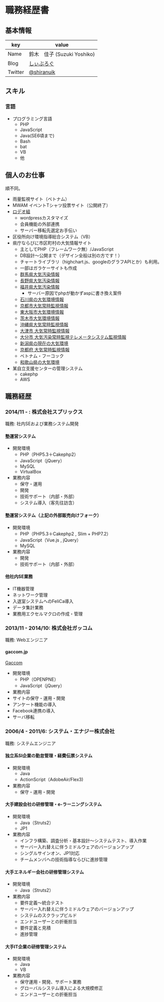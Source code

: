 # 職務経歴書

## 基本情報
|key|value|
|---|-----|
|Name|鈴木　佳子 (Suzuki Yoshiko)|
|Blog|[しぃぶろぐ](http://shiranuik.hatenablog.jp)|
|Twitter|[@shiranuik](https://twitter.com/shiranuik)|

## スキル

### 言語

- プログラミング言語
    - PHP
    - JavaScript
    - Java(SE6頃まで)
    - Bash
    - bat
    - VB
    - 他

## 個人のお仕事
順不同。
- 雨量監視サイト（ベトナム）
- MWAM イベントTシャツ投票サイト（公開終了）
- [ロデオ組](http://granrodeo.jp)
    - wordpressカスタマイズ
    - 会員機能の外部連携
    - サーバー移転先選定お手伝い
- 区役所向け環境指導総合システム（VB）
- 県庁ならびに市区町村の大気情報サイト
    - 主としてPHP（フレームワーク無）/JavaScript
    - DB設計～公開まで（デザイン全般は別の方です！）
    - チャートライブラリ（highchart.js、googleのグラフAPIとか）も利用。
    - 一部はガラケーサイトも作成
    - [群馬県大気汚染情報](http://gunma-taiki.sakura.ne.jp)
    - [長野県大気汚染情報](http://nagano-taiki.sakura.ne.jp)
    - [福井県大気汚染情報](http://www.erc.pref.fukui.jp/tm/) 
        - サーバー原因でphpが動かずaspに書き換え案件
    - [石川県の大気環境情報](http://ishikawa-taiki.sakura.ne.jp)
    - [京都市大気常時監視情報](http://www.kyoto-city-taiki.jp)
    - [東大阪市大気環境情報](http://kankyo-higashiosaka-city.jp)
    - [茨木市大気環境情報](http://www.ibaraki-kankyo.jp)
    - [沖縄県大気常時監視情報](http://okinawa-taiki.sakura.ne.jp)
    - [大津市 大気常時監視情報](http://otsu-city.sakura.ne.jp)
    - [大分市 大気汚染常時監視テレメータシステム監視情報](http://oita-hassei.sakura.ne.jp)
    - [新潟県の現在の大気環境](http://www.niigata-taiki.jp)
    - [京都府 大気常時監視情報](http://www.taiki.pref.kyoto.jp)
    - ベトナム・フーコック
    - [和歌山県の大気環境](http://taiki.pref.wakayama.lg.jp/data/koumoku.php)
- 某自立支援センターの管理システム
    - cakephp
    - AWS


## 職務経歴

### 2014/11 - : 株式会社スプリックス

職務: 社内SEおよび業務システム開発

#### 塾運営システム

- 開発環境
    - PHP（PHP5.3＋Cakephp2）
    - JavaScript（jQuery）
    - MySQL
    - VirtualBox
- 業務内容
    - 保守・運用
    - 開発
    - 技術サポート（内部・外部）
    - システム導入（客先往訪含）

#### 塾運営システム（上記の外部販売向けフォーク）

- 開発環境
    - PHP（PHP5.3＋Cakephp2 , Slim + PHP7.2）
    - JavaScript（Vue.js , jQuery）
    - MySQL
- 業務内容
    - 開発
    - 技術サポート（内部・外部）

#### 他社内SE業務

- IT機器管理
- ネットワーク管理
- 入退室システムへのFeliCa導入
- データ集計業務
- 業務用エクセルマクロの作成・管理

### 2013/11 - 2014/10: 株式会社ガッコム

職務: Webエンジニア

#### gaccom.jp

[Gaccom](http://www.gaccom.jp)

- 開発環境
    - PHP（OPENPNE）
    - JavaScript（jQuery）
- 業務内容
 - サイトの保守・運用・開発
 - アンケート機能の導入
 - Facebook連携の導入
 - サーバ移転
 
### 2006/4 - 2011/6: システム・エナジー株式会社

職務: システムエンジニア

#### 独立系SI企業の勤怠管理・経費伝票システム

- 開発環境
    - Java
    - ActionScript（AdobeAir/Flex3)
- 業務内容
    - 保守・運用・開発

#### 大手建設会社の研修管理・e-ラーニングシステム

- 開発環境
    - Java（Struts2）
    - JP1
- 業務内容
    - インフラ構築、調査分析・基本設計～システムテスト、導入作業
    - サーバー入れ替えに伴うミドルウェアのバージョンアップ
    - シングルサインオン、JP1対応
    - チームメンバへの技術指導ならびに進捗管理

#### 大手エネルギー会社の研修管理システム

- 開発環境
    - Java（Struts2）
- 業務内容
    - 要件定義～統合テスト
    - サーバー入れ替えに伴うミドルウェアのバージョンアップ
    - システムのスクラップビルド
    - エンドユーザーとの折衝担当
    - 要件定義と見積
    - 進捗管理

#### 大手IT企業の研修管理システム

- 開発環境
    - Java
    - VB
- 業務内容
    - 保守運用・開発、サポート業務
    - グローバルシステム導入による大規模修正
    - エンドユーザーとの折衝担当
